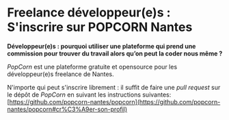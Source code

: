 # Freelance développeur(e)s : S'inscrire sur POPCORN Nantes

**Développeur(e)s : pourquoi utiliser une plateforme qui prend une commission pour trouver du travail alors qu’on peut la coder nous même ?**

_PopCorn_ est une plateforme gratuite et opensource pour les développeur(e)s freelance de Nantes.

N'importe qui peut s'inscrire librement : il suffit de faire une _pull request_ sur le dépôt de _PopCorn_ en suivant les instructions suivantes: [https://github.com/popcorn-nantes/popcorn](https://github.com/popcorn-nantes/popcorn#cr%C3%A9er-son-profil)

